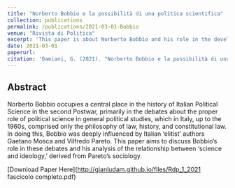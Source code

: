 ```yaml
---
title: "Norberto Bobbio e la possibilità di una politica scientifica"
collection: publications
permalink: /publications/2021-03-01-Bobbio
venue: "Rivista di Politica"
excerpt: 'This paper is about Norberto Bobbio and his role in the development of Political Science in Italy.'
date: 2021-03-01
paperurl:
citation: 'Damiani, G. (2021). "Norberto Bobbio e la possibilità di una politica scientifica." <i>Rivista di Politica</i>. 2021(1).'
---
```


## Abstract
Norberto Bobbio occupies a central place in the history of Italian Political Science in the second Postwar, primarily in the debates about the proper role of political science in general political studies, which in Italy, up to the 1960s, comprised only the philosophy of law, history, and constitutional law. In doing this, Bobbio was deeply influenced by Italian ‘elitist’ authors Gaetano Mosca and Vilfredo Pareto. This paper aims to discuss Bobbio’s role in these debates and his analysis of the relationship between ‘science and ideology,’ derived from Pareto’s sociology.

[Download Paper Here](http://gianludam.github.io/files/Rdp_1_2021 fascicolo completo.pdf)
